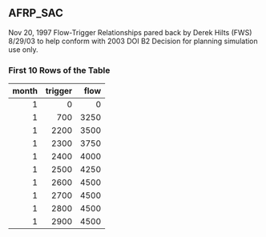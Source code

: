 ## AFRP_SAC
Nov 20, 1997 Flow-Trigger Relationships pared back by Derek Hilts (FWS) 8/29/03 to help conform with 2003 DOI B2 Decision for planning simulation use only.

### First 10 Rows of the Table
|   month |   trigger |   flow |
|--------:|----------:|-------:|
|       1 |         0 |      0 |
|       1 |       700 |   3250 |
|       1 |      2200 |   3500 |
|       1 |      2300 |   3750 |
|       1 |      2400 |   4000 |
|       1 |      2500 |   4250 |
|       1 |      2600 |   4500 |
|       1 |      2700 |   4500 |
|       1 |      2800 |   4500 |
|       1 |      2900 |   4500 |